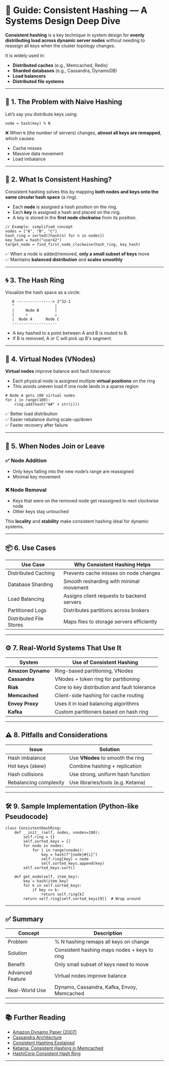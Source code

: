 # 🔄 Guide: Consistent Hashing — A Systems Design Deep Dive

**Consistent hashing** is a key technique in system design for **evenly distributing load across dynamic server nodes** without needing to reassign all keys when the cluster topology changes.

It is widely used in:
- **Distributed caches** (e.g., Memcached, Redis)
- **Sharded databases** (e.g., Cassandra, DynamoDB)
- **Load balancers**
- **Distributed file systems**

---

## 🎯 1. The Problem with Naive Hashing

Let’s say you distribute keys using:
```
node = hash(key) % N
```

❌ When `N` (the number of servers) changes, **almost all keys are remapped**, which causes:
- Cache misses
- Massive data movement
- Load imbalance

---

## 🧠 2. What Is Consistent Hashing?

Consistent hashing solves this by mapping **both nodes and keys onto the same circular hash space** (a ring). 

- Each **node** is assigned a hash position on the ring.
- Each **key** is assigned a hash and placed on the ring.
- A key is stored in the **first node clockwise** from its position.

```
// Example: simplified concept
nodes = ["A", "B", "C"]
hash_ring = sorted([hash(n) for n in nodes])
key_hash = hash("user42")
target_node = find_first_node_clockwise(hash_ring, key_hash)
```

✅ When a node is added/removed, **only a small subset of keys** move  
✅ Maintains **balanced distribution** and **scales smoothly**

---

## 🌀 3. The Hash Ring

Visualize the hash space as a circle:

```
   0 ----------------> 2^32-1
   ^                  |
   |     Node B       |
   |     ↑            ↓
   |  Node A      Node C
   --------------------
```

- A key hashed to a point between A and B is routed to B.
- If B is removed, A or C will pick up B's segment.

---

## 🧩 4. Virtual Nodes (VNodes)

**Virtual nodes** improve balance and fault tolerance:

- Each physical node is assigned multiple **virtual positions** on the ring
- This avoids uneven load if one node lands in a sparse region

```
# Node A gets 100 virtual nodes
for i in range(100):
    ring.add(hash("A#" + str(i)))
```

✅ Better load distribution  
✅ Easier rebalance during scale-up/down  
✅ Faster recovery after failure

---

## 🔄 5. When Nodes Join or Leave

### ✅ Node Addition
- Only keys falling into the new node’s range are reassigned
- Minimal key movement

### ❌ Node Removal
- Keys that were on the removed node get reassigned to next clockwise node
- Other keys stay untouched

This **locality** and **stability** make consistent hashing ideal for dynamic systems.

---

## 📦 6. Use Cases

| Use Case                | Why Consistent Hashing Helps                |
|-------------------------|---------------------------------------------|
| Distributed Caching     | Prevents cache misses on node changes       |
| Database Sharding       | Smooth resharding with minimal movement     |
| Load Balancing          | Assigns client requests to backend servers  |
| Partitioned Logs        | Distributes partitions across brokers       |
| Distributed File Stores | Maps files to storage servers efficiently   |

---

## ⚙️ 7. Real-World Systems That Use It

| System         | Use of Consistent Hashing             |
|----------------|----------------------------------------|
| **Amazon Dynamo** | Ring-based partitioning, VNodes         |
| **Cassandra**     | VNodes + token ring for partitioning   |
| **Riak**          | Core to key distribution and fault tolerance |
| **Memcached**     | Client-side hashing for cache routing  |
| **Envoy Proxy**   | Uses it in load balancing algorithms   |
| **Kafka**         | Custom partitioners based on hash ring |

---

## ⚠️ 8. Pitfalls and Considerations

| Issue                  | Solution                           |
|------------------------|------------------------------------|
| Hash imbalance         | Use **VNodes** to smooth the ring  |
| Hot keys (skew)        | Combine hashing + replication      |
| Hash collisions        | Use strong, uniform hash function  |
| Rebalancing complexity | Use libraries/tools (e.g. Ketama)  |

---

## 🛠️ 9. Sample Implementation (Python-like Pseudocode)

```
class ConsistentHashRing:
    def __init__(self, nodes, vnodes=100):
        self.ring = {}
        self.sorted_keys = []
        for node in nodes:
            for i in range(vnodes):
                key = hash(f"{node}#{i}")
                self.ring[key] = node
                self.sorted_keys.append(key)
        self.sorted_keys.sort()

    def get_node(self, item_key):
        key = hash(item_key)
        for k in self.sorted_keys:
            if key <= k:
                return self.ring[k]
        return self.ring[self.sorted_keys[0]]  # Wrap around
```

---

## ✅ Summary

| Concept           | Description                                     |
|-------------------|-------------------------------------------------|
| Problem           | % N hashing remaps all keys on change           |
| Solution          | Consistent hashing maps nodes + keys to ring   |
| Benefit           | Only small subset of keys need to move          |
| Advanced Feature  | Virtual nodes improve balance                   |
| Real-World Use    | Dynamo, Cassandra, Kafka, Envoy, Memcached     |

---

## 📚 Further Reading

- [Amazon Dynamo Paper (2007)](https://www.allthingsdistributed.com/2007/10/amazons_dynamo.html)
- [Cassandra Architecture](https://cassandra.apache.org/_/architecture.html)
- [Consistent Hashing Explained](https://tom-e-white.com/2007/11/consistent-hashing.html)
- [Ketama: Consistent Hashing in Memcached](https://github.com/RJ/ketama)
- [HashiCorp Consistent Hash Ring](https://pkg.go.dev/github.com/hashicorp/consul/consistent)

---
